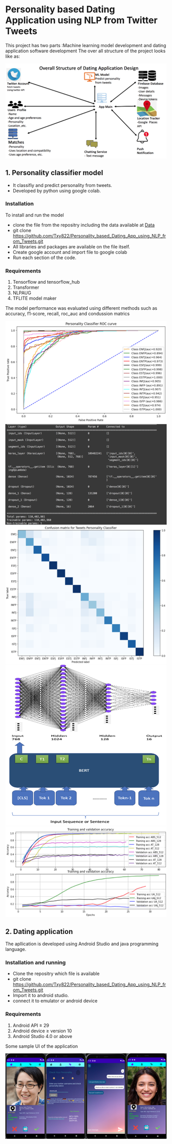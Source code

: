 
# Personality based Dating Application using NLP from Twitter Tweets

This project has two parts :Machine learning model development  and dating application software development
The over all structure of the project looks like as:

<img src="PersonalityClassifier/Images/Structural_design_dating_app.png" alt ="Overall structure of the app "/>

## 1. Personality classifier model 
 - It classifiy  and predict personality from tweets. 
 - Developed by python using google colab.

### Installation

 To install and run the model
- clone the file from the repositry including the data available at <a href="
Personality_based_Dating_App_using_NLP_from_Tweets/PersonalityClassifier/
">Data</a> 
- git clone https://github.com/Txy822/Personality_based_Dating_App_using_NLP_from_Tweets.git
- All libraries and packages are available on the file itself.
- Create google account and import file to google colab 
- Run each section of the code. 

### Requirements 
1. Tensorflow and tensorflow_hub
2. Transformer
3. NLPAUG
4. TFLITE model maker

The model performance was evaluated using different methods such as accuracy, f1-score, recall, roc_auc and condussion matrics

<img src="PersonalityClassifier/Images/roc_auc_ABS_512.png" alt ="Overall structure of the app "/>
<img src="PersonalityClassifier/Images/model_layers.png" alt ="Overall structure of the app "/>
<img src="PersonalityClassifier/Images/cm_ABS_512.png" alt ="Overall structure of the app "/>
<img src="PersonalityClassifier/Images/bert_dense_model2.png" alt ="bert_dense_structure"/>
<img src="PersonalityClassifier/Images/OverallComparation.png" alt ="OverallComparation"/>



## 2. Dating application

The apllication is developed using Android Studio and java programming language. 

### Installation and running 

- Clone the repositry which file is available 
- git clone https://github.com/Txy822/Personality_based_Dating_App_using_NLP_from_Tweets.git
- Import it to android  studio.
- connect it to emulator  or android device

### Requirements 

1. Android API ≥ 29 
2. Android device ≥ version 10
3. Android Studio 4.0 or above 

Some sample UI of the application

<img src="DatingApp/app/src/main/res/drawable/ui.png" alt ="Sample Application UI "/>



